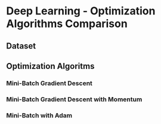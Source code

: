 # Deep Learning - Optimization Algorithms Comparison

## Dataset

## Optimization Algoritms

### Mini-Batch Gradient Descent

### Mini-Batch Gradient Descent with Momentum

### Mini-Batch with Adam

